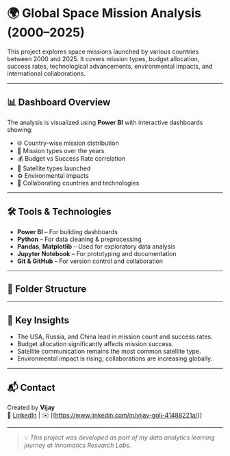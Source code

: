 # 🌍 Global Space Mission Analysis (2000–2025)

This project explores space missions launched by various countries between 2000 and 2025. It covers mission types, budget allocation, success rates, technological advancements, environmental impacts, and international collaborations.

---

## 📊 Dashboard Overview

The analysis is visualized using **Power BI** with interactive dashboards showing:

- 🌐 Country-wise mission distribution
- 🚀 Mission types over the years
- 💰 Budget vs Success Rate correlation
- 📡 Satellite types launched
- ♻️ Environmental impacts
- 🤝 Collaborating countries and technologies

---

## 🛠 Tools & Technologies

- **Power BI** – For building dashboards
- **Python** – For data cleaning & preprocessing
- **Pandas**, **Matplotlib** – Used for exploratory data analysis
- **Jupyter Notebook** – For prototyping and documentation
- **Git & GitHub** – For version control and collaboration

---

## 📁 Folder Structure


---

## 📌 Key Insights

- The USA, Russia, and China lead in mission count and success rates.
- Budget allocation significantly affects mission success.
- Satellite communication remains the most common satellite type.
- Environmental impact is rising; collaborations are increasing globally.

---

## 📬 Contact

Created by **Vijay**  
🔗 [LinkedIn](https://www.linkedin.com) | ✉️ [(https://www.linkedin.com/in/vijay-goli-41488221a/)]

---

> 💡 *This project was developed as part of my data analytics learning journey at Innomatics Research Labs.*

